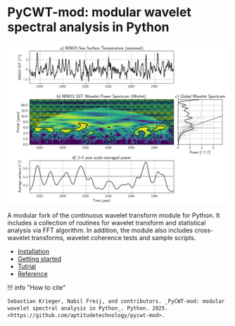 # PyCWT-mod: modular wavelet spectral analysis in Python

![image](./img/sample_NINO3.png)

A modular fork of the continuous wavelet transform module for Python. It includes a
collection of routines for wavelet transform and statistical analysis via FFT
algorithm. In addition, the module also includes cross-wavelet transforms,
wavelet coherence tests and sample scripts.


* [Installation](./user-guide/installation.md)
* [Getting started](./user-guide/getting-started.md)
* [Tutrial](./tutorial/cwt.md)
* [Reference](./reference/index.md)


!!! info "How to cite"

    Sebastian Krieger, Nabil Freij, and contributors. _PyCWT-mod: modular wavelet spectral analysis in Python_. Python. 2025. <https://github.com/aptitudetechnology/pycwt-mod>.
